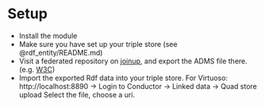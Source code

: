 # Setup
- Install the module
- Make sure you have set up your triple store (see @rdf_entity/README.md)
- Visit a federated repository on [joinup](http://joinup.ec.europa.eu/), and
  export the ADMS file there. (e.g.
  [W3C](https://joinup.ec.europa.eu/catalogue/repository/w3c-standards-and-technical-reports))
- Import the exported Rdf data into your triple store.
  For Virtuoso: http://localhost:8890 -> Login to Conductor -> Linked data ->
  Quad store upload
  Select the file, choose a uri.
